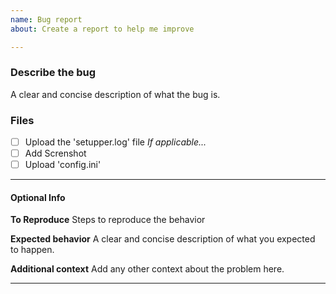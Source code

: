 ```yaml
---
name: Bug report
about: Create a report to help me improve

---
```


### Describe the bug
A clear and concise description of what the bug is.

### Files
- [ ] Upload the 'setupper.log' file
*If applicable...*
- [ ] Add Screnshot
- [ ] Upload 'config.ini'
__________
#### Optional Info

**To Reproduce**
Steps to reproduce the behavior

**Expected behavior**
A clear and concise description of what you expected to happen.

**Additional context**
Add any other context about the problem here.
__________
